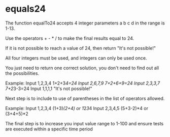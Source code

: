# equals24

The function equalTo24 accepts 4 integer parameters a b c d in the range is 1-13.

Use the operators + - * / to make the final results equal to 24.

If it is not possible to reach a value of 24, then return "It's not possible!"

All four integers must be used, and integers can only be used once.

You just need to return one correct solution, you don't need to find out all the possibilities.

Example:
Input 1,2,3,4  1+2+3*4=24
Input 2,6,7,9  7+2+6+9=24
Input 2,3,3,7  7+2*3-3=24
Input 1,1,1,1  "It's not possible!"

Next step is to include to use of parentheses in the list of operators allowed.

Example:
Input 1,2,3,4  (1+3)*(2+4) or 1*2*3*4
Input 2,3,4,5  (5+3-2)*4 or (3+4+5)*2

The final step is to increase you input value range to 1-100 and ensure tests are executed within a specific time period
